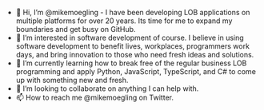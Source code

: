 - 👋 Hi, I’m @mikemoegling - I have been developing LOB applications on multiple platforms for over 20 years.  Its time for me to expand my boundaries and get busy on GitHub.
- 👀 I’m interested in software development of course.  I believe in using software development to benefit lives, workplaces, programmers work days, and bring innovation to those who need fresh ideas and solutions.
- 🌱 I’m currently learning how to break free of the regular business LOB programming and apply Python, JavaScript, TypeScript, and C# to come up with something new and fresh.
- 💞️ I’m looking to collaborate on anything I can help with.  
- 📫 How to reach me @mikemoegling on Twitter.

<!---
mikemoegling/mikemoegling is a ✨ special ✨ repository because its `README.md` (this file) appears on your GitHub profile.
You can click the Preview link to take a look at your changes.
--->
